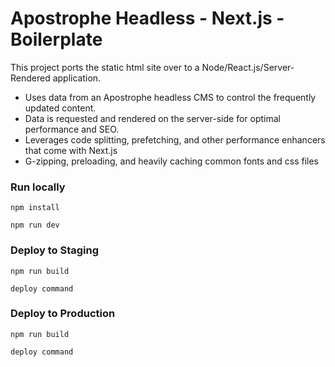 # Apostrophe Headless -  Next.js - Boilerplate
This project ports the static html site over to a Node/React.js/Server-Rendered application.
- Uses data from an Apostrophe headless CMS to control the frequently updated content.
- Data is requested and rendered on the server-side for optimal performance and SEO.
- Leverages code splitting, prefetching, and other performance enhancers that come with Next.js
- G-zipping, preloading, and heavily caching common fonts and css files

### Run locally
```
npm install
```

```
npm run dev
```

### Deploy to Staging
```
npm run build
```

```
deploy command
```

### Deploy to Production
```
npm run build
```

```
deploy command
```